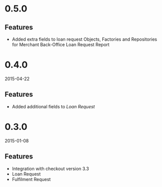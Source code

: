 # 0.5.0

## Features
- Added extra fields to loan request Objects, Factories and Repositories for Merchant Back-Office Loan Request Report

# 0.4.0
2015-04-22

## Features
- Added additional fields to *Loan Request*

# 0.3.0
2015-01-08

## Features
- Integration with checkout version 3.3
 - Loan Request
 - Fulfilment Request
